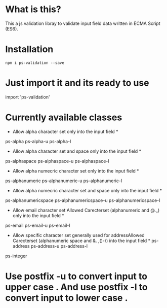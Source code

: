 # What is this?

This a js validation libray to validate input field data written in ECMA Script (ES6).

# Installation

`npm i ps-validation --save`

# Just import it and its ready to use

import 'ps-validation'

# Currently available classes

* Allow alpha character set only into the input field * 

ps-alpha
ps-alpha-u
ps-alpha-l

* Allow alpha character set and space only into the input field *

ps-alphaspace
ps-alphaspace-u
ps-alphaspace-l


* Allow alpha numecric character set only into the input field *

ps-alphanumeric
ps-alphanumeric-u
ps-alphanumeric-l

* Allow alpha numecric character set and space only into the input field *

ps-alphanumericspace
ps-alphanumericspace-u
ps-alphanumericspace-l

* Allow email character set Allowed Carecterset (alphanumeric and @._) only into the input field *

ps-email
ps-email-u
ps-email-l

* Allow specific character set generally used for addressAllowed Carecterset (alphanumeric space and &. ,()-/) into the input field *
ps-address
ps-address-u
ps-address-l

ps-integer

# Use postfix -u to convert input to upper case . And  use postfix -l to convert input to lower case .